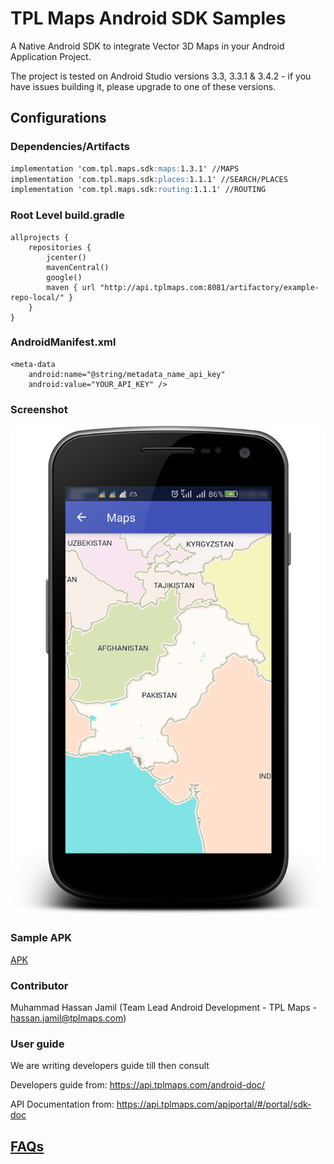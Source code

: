 # TPL Maps Android SDK Samples

A Native Android SDK to integrate Vector 3D Maps in your Android Application Project.

The project is tested on Android Studio versions 3.3, 3.3.1 & 3.4.2 - if you have issues building it, please upgrade to one of these versions.


## Configurations
### Dependencies/Artifacts
```markdown
implementation 'com.tpl.maps.sdk:maps:1.3.1' //MAPS
implementation 'com.tpl.maps.sdk:places:1.1.1' //SEARCH/PLACES
implementation 'com.tpl.maps.sdk:routing:1.1.1' //ROUTING
```
### Root Level build.gradle
```
allprojects {
    repositories {
        jcenter()
        mavenCentral()
        google()
        maven { url "http://api.tplmaps.com:8081/artifactory/example-repo-local/" }
    }
}
```
### AndroidManifest.xml
```
<meta-data
    android:name="@string/metadata_name_api_key"
    android:value="YOUR_API_KEY" />
```
### Screenshot
![Maps](/Screenshots/Maps.png?raw=true "Preview Maps")

### Sample APK
[APK](/APK/samples-debug.apk)

### Contributor
Muhammad Hassan Jamil  (Team Lead Android Development - TPL Maps - hassan.jamil@tplmaps.com)

### User guide
We are writing developers guide till then consult

Developers guide from: https://api.tplmaps.com/android-doc/

API Documentation from: https://api.tplmaps.com/apiportal/#/portal/sdk-doc 

## [FAQs](\FAQs.md)